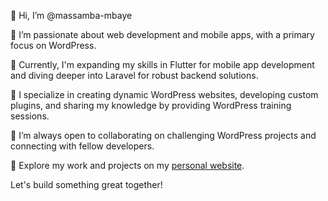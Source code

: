 👋 Hi, I’m @massamba-mbaye

👀 I’m passionate about web development and mobile apps, with a primary focus on WordPress.

🌱 Currently, I'm expanding my skills in Flutter for mobile app development and diving deeper into Laravel for robust backend solutions.

💼 I specialize in creating dynamic WordPress websites, developing custom plugins, and sharing my knowledge by providing WordPress training sessions.

🤝 I’m always open to collaborating on challenging WordPress projects and connecting with fellow developers.

🔗 Explore my work and projects on my [personal website](https://im-mass.com/).

Let's build something great together!


<!---
massamba-mbaye/massamba-mbaye is a ✨ special ✨ repository because its `README.md` (this file) appears on your GitHub profile.
You can click the Preview link to take a look at your changes.
--->
